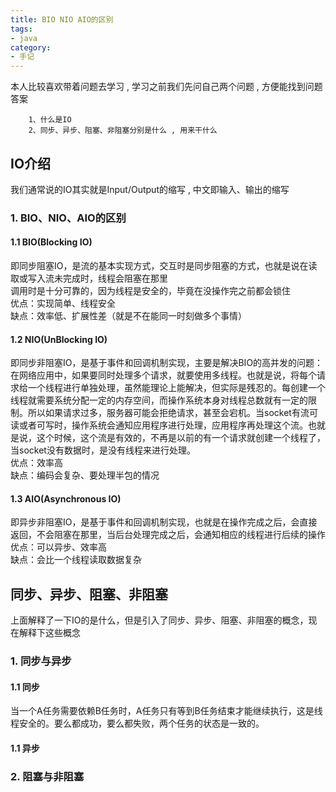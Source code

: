 ```yaml
---
title: BIO NIO AIO的区别
tags: 
- java
category:
- 手记
---
```

本人比较喜欢带着问题去学习 , 学习之前我们先问自己两个问题 , 方便能找到问题答案
```
	1、什么是IO
	2、同步、异步、阻塞、非阻塞分别是什么 , 用来干什么
```
## IO介绍

我们通常说的IO其实就是Input/Output的缩写 , 中文即输入、输出的缩写

### 1. BIO、NIO、AIO的区别

#### 1.1 BIO(Blocking IO)

即同步阻塞IO，是流的基本实现方式，交互时是同步阻塞的方式，也就是说在读取或写入流未完成时，线程会阻塞在那里<br>调用时是十分可靠的，因为线程是安全的，毕竟在没操作完之前都会锁住<br>优点：实现简单、线程安全<br>缺点：效率低、扩展性差（就是不在能同一时刻做多个事情）

#### 1.2 NIO(UnBlocking IO)

即同步非阻塞IO，是基于事件和回调机制实现，主要是解决BIO的高并发的问题：在网络应用中，如果要同时处理多个请求，就要使用多线程。也就是说，将每个请求给一个线程进行单独处理，虽然能理论上能解决，但实际是残忍的。每创建一个线程就需要系统分配一定的内存空间，而操作系统本身对线程总数就有一定的限制。所以如果请求过多，服务器可能会拒绝请求，甚至会宕机。当socket有流可读或者可写时，操作系统会通知应用程序进行处理，应用程序再处理这个流。也就是说，这个时候，这个流是有效的，不再是以前的有一个请求就创建一个线程了，当socket没有数据时，是没有线程来进行处理。<br>优点：效率高<br>缺点：编码会复杂、要处理半包的情况

#### 1.3 AIO(Asynchronous IO)

即异步非阻塞IO，是基于事件和回调机制实现，也就是在操作完成之后，会直接返回，不会阻塞在那里，当后台处理完成之后，会通知相应的线程进行后续的操作<br>优点：可以异步、效率高<br>缺点：会比一个线程读取数据复杂

## 同步、异步、阻塞、非阻塞

上面解释了一下IO的是什么，但是引入了同步、异步、阻塞、非阻塞的概念，现在解释下这些概念

### 1. 同步与异步

#### 1.1 同步

当一个A任务需要依赖B任务时，A任务只有等到B任务结束才能继续执行，这是线程安全的。要么都成功，要么都失败，两个任务的状态是一致的。

#### 1.1 异步


### 2. 阻塞与非阻塞






